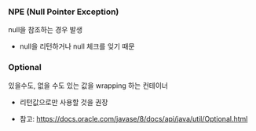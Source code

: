 ### NPE (Null Pointer Exception)
null을 참조하는 경우 발생

- null을 리턴하거나 null 체크를 잊기 때문

### Optional
있을수도, 없을 수도 있는 값을 wrapping 하는 컨테이너

- 리턴값으로만 사용할 것을 권장

- 참고:
https://docs.oracle.com/javase/8/docs/api/java/util/Optional.html
